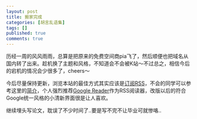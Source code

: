 ```yaml
---
layout: post
title: 搬家完成
categories: [胡言乱语集]
tags: []
published: true
comments: true
---
```

<p><!--:zh-->历经一周的风风雨雨，总算是把原来的免费空间商pia飞了，然后顺便也把域名从国内转了出来。趁机换了主题和风格，不知道会不会被K站～不过总之，相信今后的宕机的情况会少很多了，cheers～</p>

<p>今后尽量保持更新，浏览本站的最佳方式其实应该是<a href="http://www.onevcat.com/feed/">订阅RSS</a>，不会的同学可以参考这里的<a href="http://baike.baidu.com/view/736401.htm">简介</a>，个人强烈推荐<a href="http://www.google.com/reader/">Google Reader</a>作为RSS阅读器，改版以后的符合Google统一风格的小清新界面很是让人喜欢。</p>

<p>继续埋头写论文，耽误了不少时间了..要是写不完不让毕业可就惨咯..<!--:--></p>
